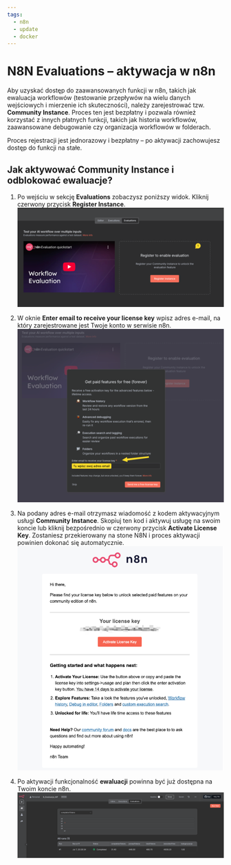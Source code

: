 ```yaml
---
tags:
  - n8n
  - update
  - docker
---
```


# **N8N Evaluations – aktywacja w n8n**

Aby uzyskać dostęp do zaawansowanych funkcji w n8n, takich jak ewaluacja workflowów (testowanie przepływów na wielu danych wejściowych i mierzenie ich skuteczności), należy zarejestrować tzw. **Community Instance**. Proces ten jest bezpłatny i pozwala również korzystać z innych płatnych funkcji, takich jak historia workflowów, zaawansowane debugowanie czy organizacja workflowów w folderach.

Proces rejestracji jest jednorazowy i bezpłatny – po aktywacji zachowujesz dostęp do funkcji na stałe.

## Jak aktywować Community Instance i odblokować ewaluacje?
1. Po wejściu w sekcję **Evaluations** zobaczysz poniższy widok. Kliknij czerwony przycisk **Register Instance**.
![](assets/evaluation_request.png)

2. W oknie **Enter email to receive your license key** wpisz adres e-mail, na który zarejestrowane jest Twoje konto w serwisie n8n.
![](assets/evaluations_main_window1.png)


3. Na podany adres e-mail otrzymasz wiadomość z kodem aktywacyjnym usługi **Community Instance**. Skopiuj ten kod i aktywuj usługę na swoim koncie lub kliknij bezpośrednio w czerwony przycisk **Activate License Key**. Zostaniesz przekierowany na stone N8N i proces aktywacji powinien dokonać się automatycznie.
![](assets/evaluations_mail.png)

4. Po aktywacji funkcjonalność **ewaluacji** powinna być już dostępna na Twoim koncie n8n.
![](assets/evaluations_ok.png)